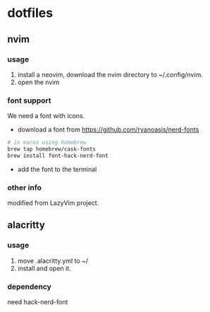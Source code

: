 # dotfiles

## nvim

### usage

1. install a neovim, download the nvim directory to ~/.config/nvim.
2. open the nvim 

### font support

We need a font with icons. 

- download a font from https://github.com/ryanoasis/nerd-fonts
``` bash
# in macos using homebrew
brew tap homebrew/cask-fonts
brew install font-hack-nerd-font
```

- add the font to the terminal

### other info

modified from LazyVim project.

## alacritty

### usage

1. move .alacritty.yml to ~/
2. install and open it.

### dependency

need hack-nerd-font

